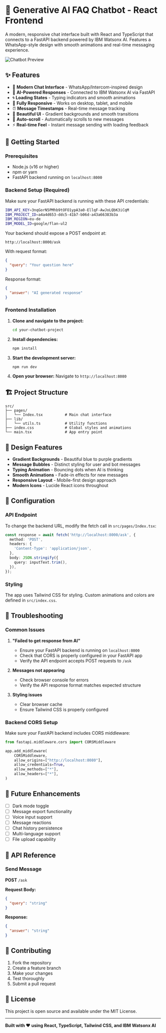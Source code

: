 
# 🤖 Generative AI FAQ Chatbot - React Frontend

A modern, responsive chat interface built with React and TypeScript that connects to a FastAPI backend powered by IBM Watsonx AI. Features a WhatsApp-style design with smooth animations and real-time messaging experience.

![Chatbot Preview](https://via.placeholder.com/800x400/6366f1/white?text=AI+FAQ+Chatbot)

## ✨ Features

- 💬 **Modern Chat Interface** - WhatsApp/Intercom-inspired design
- 🤖 **AI-Powered Responses** - Connected to IBM Watsonx AI via FastAPI
- 🌀 **Loading States** - Typing indicators and smooth animations
- 📱 **Fully Responsive** - Works on desktop, tablet, and mobile
- ⏰ **Message Timestamps** - Real-time message tracking
- 🎨 **Beautiful UI** - Gradient backgrounds and smooth transitions
- 🔄 **Auto-scroll** - Automatically scrolls to new messages
- ⚡ **Real-time Feel** - Instant message sending with loading feedback

## 🚀 Getting Started

### Prerequisites

- Node.js (v16 or higher)
- npm or yarn
- FastAPI backend running on `localhost:8000`

### Backend Setup (Required)

Make sure your FastAPI backend is running with these API credentials:

```bash
IBM_API_KEY=3nqGorN5PMhb9tOFO1ypA3a0-EllqF-AwJoLQbK3iCqM
IBM_PROJECT_ID=a4a4d653-ddc5-41b7-b06d-a43a66383b3a
IBM_REGION=eu-de
IBM_MODEL_ID=google/flan-ul2
```

Your backend should expose a POST endpoint at:
```
http://localhost:8000/ask
```

With request format:
```json
{
  "query": "Your question here"
}
```

Response format:
```json
{
  "answer": "AI generated response"
}
```

### Frontend Installation

1. **Clone and navigate to the project:**
   ```bash
   cd your-chatbot-project
   ```

2. **Install dependencies:**
   ```bash
   npm install
   ```

3. **Start the development server:**
   ```bash
   npm run dev
   ```

4. **Open your browser:**
   Navigate to `http://localhost:8080`

## 🏗️ Project Structure

```
src/
├── pages/
│   └── Index.tsx          # Main chat interface
├── lib/
│   └── utils.ts           # Utility functions
├── index.css              # Global styles and animations
└── main.tsx               # App entry point
```

## 🎨 Design Features

- **Gradient Backgrounds** - Beautiful blue to purple gradients
- **Message Bubbles** - Distinct styling for user and bot messages
- **Typing Animation** - Bouncing dots when AI is thinking
- **Smooth Animations** - Fade-in effects for new messages
- **Responsive Layout** - Mobile-first design approach
- **Modern Icons** - Lucide React icons throughout

## 🔧 Configuration

### API Endpoint

To change the backend URL, modify the fetch call in `src/pages/Index.tsx`:

```typescript
const response = await fetch('http://localhost:8000/ask', {
  method: 'POST',
  headers: {
    'Content-Type': 'application/json',
  },
  body: JSON.stringify({
    query: inputText.trim(),
  }),
});
```

### Styling

The app uses Tailwind CSS for styling. Custom animations and colors are defined in `src/index.css`.

## 🚨 Troubleshooting

### Common Issues

1. **"Failed to get response from AI"**
   - Ensure your FastAPI backend is running on `localhost:8000`
   - Check that CORS is properly configured in your FastAPI app
   - Verify the API endpoint accepts POST requests to `/ask`

2. **Messages not appearing**
   - Check browser console for errors
   - Verify the API response format matches expected structure

3. **Styling issues**
   - Clear browser cache
   - Ensure Tailwind CSS is properly configured

### Backend CORS Setup

Make sure your FastAPI backend includes CORS middleware:

```python
from fastapi.middleware.cors import CORSMiddleware

app.add_middleware(
    CORSMiddleware,
    allow_origins=["http://localhost:8080"],
    allow_credentials=True,
    allow_methods=["*"],
    allow_headers=["*"],
)
```

## 🔮 Future Enhancements

- [ ] Dark mode toggle
- [ ] Message export functionality
- [ ] Voice input support
- [ ] Message reactions
- [ ] Chat history persistence
- [ ] Multi-language support
- [ ] File upload capability

## 📝 API Reference

### Send Message

**POST** `/ask`

**Request Body:**
```json
{
  "query": "string"
}
```

**Response:**
```json
{
  "answer": "string"
}
```

## 🤝 Contributing

1. Fork the repository
2. Create a feature branch
3. Make your changes
4. Test thoroughly
5. Submit a pull request

## 📄 License

This project is open source and available under the MIT License.

---

**Built with ❤️ using React, TypeScript, Tailwind CSS, and IBM Watsonx AI**
